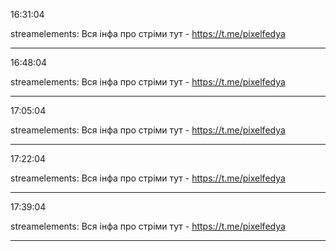 16:31:04

streamelements: Вся інфа про стріми тут - https://t.me/pixelfedya

---

16:48:04

streamelements: Вся інфа про стріми тут - https://t.me/pixelfedya

---

17:05:04

streamelements: Вся інфа про стріми тут - https://t.me/pixelfedya

---

17:22:04

streamelements: Вся інфа про стріми тут - https://t.me/pixelfedya

---

17:39:04

streamelements: Вся інфа про стріми тут - https://t.me/pixelfedya

---

